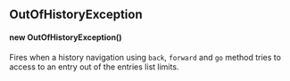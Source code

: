 ## OutOfHistoryException


#### new OutOfHistoryException()



Fires when a history navigation using `back`, `forward` and `go` method
tries to access to an entry out of the entries list limits.